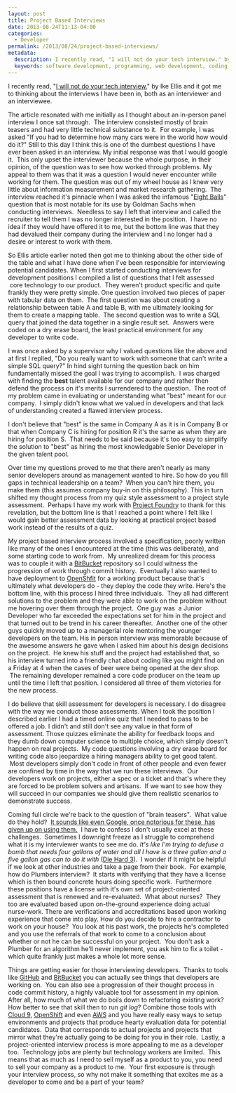 ```yaml
---
layout: post
title: Project Based Interviews
date: 2013-08-24T11:13-04:00
categories:
  - Developer
permalink: /2013/08/24/project-based-interviews/
metadata:
  description: I recently read, "I will not do your tech interview." by Ike Ellis and it got me to thinking about the interviews I have been in, both as an interviewer and an interviewee.
  keywords: software development, programming, web development, coding, AWS, OpenShift, Git
---
```

I recently read, "[I will not do your tech interview.](https://medium.com/lessons-learned/80ba19c55883)" by Ike Ellis and it got me to thinking about the interviews I have been in, both as an interviewer and an interviewee.

The article resonated with me initially as I thought about an in-person panel interview I once sat through.  The interview consisted mostly of brain teasers and had very little technical substance to it.  For example, I was asked "If you had to determine how many cars were in the world how would do it?" Still to this day I think this is one of the dumbest questions I have ever been asked in an interview. My initial response was that I would google it.  This only upset the interviewer because the whole purpose, in their opinion, of the question was to see how worked through problems. My appeal to them was that it was a question I would never encounter while working for them. The question was out of my wheel house as I knew very little about information measurement and market research gathering.  The interview reached it's pinnacle when I was asked the infamous "[Eight Balls](http://www.glassdoor.com/Interview/Suppose-you-had-eight-identical-balls-One-of-them-is-slightly-heavier-and-you-are-given-a-balance-scale-What-s-the-fewes-QTN_10521.htm)" question that is most notable for its use by Goldman Sachs when conducting interviews.  Needless to say I left that interview and called the recruiter to tell them I was no longer interested in the position.  I have no idea if they would have offered it to me, but the bottom line was that they had devalued their company during the interview and I no longer had a desire or interest to work with them.

So Ellis article earlier noted then got me to thinking about the other side of the table and what I have done when I've been responsible for interviewing potential candidates. When I first started conducting interviews for development positions I compiled a list of questions that I felt assessed  core technology to our product.  They weren't product specific and quite frankly they were pretty simple. One question involved two pieces of paper with tabular data on them.  The first question was about creating a relationship between table A and table B, with me ultimately looking for them to create a mapping table.  The second question was to write a SQL query that joined the data together in a single result set.  Answers were coded on a dry erase board, the least practical environment for any developer to write code.

I was once asked by a supervisor why I valued questions like the above and at first I replied, "Do you really want to work with someone that can't write a simple SQL query?" In hind sight turning the question back on him fundamentally missed the goal I was trying to accomplish.  I was charged with finding the **best** talent available for our company and rather then defend the process on it's merits I surrendered to the question.  The root of my problem came in evaluating or understanding what "best" meant for our company.  I simply didn't know what we valued in developers and that lack of understanding created a flawed interview process.

I don't believe that "best" is the same in Company A as it is in Company B or that when Company C is hiring for position R it's the same as when they are hiring for position S.  That needs to be said because it's too easy to simplify the solution to "best" as hiring the most knowledgable Senior Developer in the given talent pool.

Over time my questions proved to me that there aren't nearly as many senior developers around as management wanted to hire. So how do you fill gaps in technical leadership on a team?  When you can't hire them, you make them (this assumes company buy-in on this philosophy). This in turn shifted my thought process from my quiz style assessment to a project style assessment.  Perhaps I have my work with [Project Foundry](http://www.projectfoundry.org) to thank for this revelation, but the bottom line is that I reached a point where I felt like I would gain better assessment data by looking at practical project based work instead of the results of a quiz.

My project based interview process involved a specification, poorly written like many of the ones I encountered at the time (this was deliberate), and some starting code to work from.  My unrealized dream for this process was to couple it with a [BitBucket](http://bitbucket.org) repository so I could witness the progression of work through commit history.  Eventually I also wanted to have deployment to [OpenShfit](http://openshift.com) for a working product because that's ultimately what developers do - they deploy the code they write. Here's the bottom line, with this process I hired three individuals.  They all had different solutions to the problem and they were able to work on the problem without me hovering over them through the project.  One guy was  a Junior Developer who far exceeded the expectations set for him in the project and that turned out to be trend in his career thereafter.  Another one of the other guys quickly moved up to a managerial role mentoring the younger developers on the team. His in person interview was memorable because of the awesome answers he gave when I asked him about his design decisions on the project.  He knew his stuff and the project had established that, so his interview turned into a friendly chat about coding like you might find on a Friday at 4 when the cases of beer were being opened at the dev shop.  The remaining developer remained a core code producer on the team up until the time I left that position. I considered all three of them victories for the new process.

I do believe that skill assessment for developers is necessary. I do disagree with the way we conduct those assessments. When I took the position I described earlier I had a timed online quiz that I needed to pass to be offered a job. I didn't and still don't see any value in that form of assessment. Those quizzes eliminate the ability for feedback loops and they dumb down computer science to multiple choice, which simply doesn't happen on real projects.  My code questions involving a dry erase board for writing code also jeopardize a hiring managers ability to get good talent.  Most developers simply don't code in front of other people and even fewer are confined by time in the way that we run these interviews.  Our developers work on projects, either a spec or a ticket and that's where they are forced to be problem solvers and artisans.  If we want to see how they will succeed in our companies we should give them realistic scenarios to demonstrate success.

Coming full circle we're back to the question of "brain teasers".  What value do they hold?  [It sounds like even Google, once notorious for these, has given up on using them.](http://www.theatlantic.com/business/archive/2013/06/google-finally-admits-that-its-infamous-brainteasers-were-completely-useless-for-hiring/277053/)  I have to confess I don't usually excel at these challenges.  Sometimes I downright freeze as I struggle to comprehend what it is my interviewer wants to see me do. _It's like I'm trying to defuse a bomb that needs four gallons of water and all I have is a three gallon and a five gallon gas can to do it with_ ([Die Hard 3](http://www.imdb.com/title/tt0112864/)).  I wonder if It might be helpful if we look at other industries and take a page from their book.  For example, how do Plumbers interview?  It starts with verifying that they have a license which is then bound concrete hours doing specific work.  Furthermore these positions have a license with it's own set of project-oriented assessment that is renewed and re-evaluated.  What about nurses?  They too are evaluated based upon on-the-ground experience doing actual nurse-work. There are verifications and accreditations based upon working experience that come into play. How do you decide to hire a contractor to work on your house?  You look at his past work, the projects he's completed and you use the referrals of that work to come to a conclusion about whether or not he can be successful on your project.  You don't ask a Plumber for an algorithm he'll never implement, you ask him to fix a toilet - which quite frankly just makes a whole lot more sense.

Things are getting easier for those interviewing developers.  Thanks to tools like [GitHub](http://github.com) and [BitBucket](http://bitbucket.org) you can actually see things that developers are working on.  You can also see a progression of their thought process in code commit history, a highly valuable tool for assessment in my opinion. After all, how much of what we do boils down to refactoring existing work? How better to see that skill then to run _git log_? Combine those tools with [Cloud 9](http://c9.io), [OpenShift](http://openshift.com) and even [AWS](http://aws.amazon.com) and you have really easy ways to setup environments and projects that produce hearty evaluation data for potential candidates.  Data that corresponds to actual projects and projects that mirror what they're actually going to be doing for you in their role.  Lastly, a project-oriented interview process is more appealing to me as a developer too.  Technology jobs are plenty but technology workers are limited.  This means that as much as I need to sell myself as a product to you, you need to sell your company as a product to me.  Your first exposure is through your interview process, so why not make it something that excites me as a developer to come and be a part of your team?
